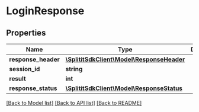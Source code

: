 # LoginResponse

## Properties
Name | Type | Description | Notes
------------ | ------------- | ------------- | -------------
**response_header** | [**\SplititSdkClient\Model\ResponseHeader**](ResponseHeader.md) |  | [optional] 
**session_id** | **string** |  | [optional] 
**result** | **int** |  | 
**response_status** | [**\SplititSdkClient\Model\ResponseStatus**](ResponseStatus.md) |  | [optional] 

[[Back to Model list]](../README.md#documentation-for-models) [[Back to API list]](../README.md#documentation-for-api-endpoints) [[Back to README]](../README.md)


